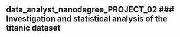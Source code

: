 ## data_analyst_nanodegree_PROJECT_02 ### Investigation and statistical analysis of the titanic dataset
